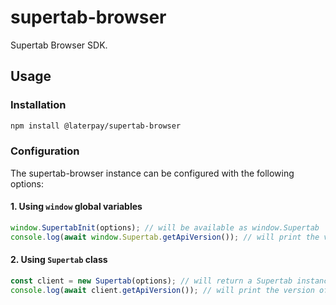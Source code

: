 # supertab-browser

Supertab Browser SDK.

## Usage

### Installation

```bash
npm install @laterpay/supertab-browser
```

### Configuration

The supertab-browser instance can be configured with the following options:

#### 1. Using `window` global variables

```javascript
window.SupertabInit(options); // will be available as window.Supertab
console.log(await window.Supertab.getApiVersion()); // will print the version of the API
```

#### 2. Using `Supertab` class

```javascript
const client = new Supertab(options); // will return a Supertab instance
console.log(await client.getApiVersion()); // will print the version of the API
```

